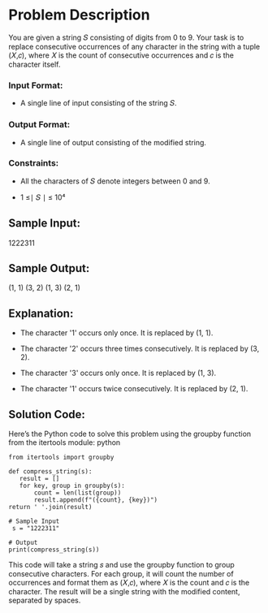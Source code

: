 # Problem Description #

You are given a string 𝑆 consisting of digits from 0 to 9. Your task is to replace consecutive occurrences of any character in the string with a tuple (𝑋,𝑐), where 𝑋 is the count of consecutive occurrences and 𝑐 is the character itself.

### Input Format: ###
- A single line of input consisting of the string 𝑆.

### Output Format: ###
- A single line of output consisting of the modified string.

### Constraints: ###
- All the characters of 𝑆 denote integers between 0 and 9.

- 1 ≤∣ 𝑆 ∣ ≤ 10⁴

## Sample Input: ##
1222311
## Sample Output: ##
(1, 1) (3, 2) (1, 3) (2, 1)

## Explanation: ##

- The character '1' occurs only once. It is replaced by (1, 1).

- The character '2' occurs three times consecutively. It is replaced by (3, 2).

- The character '3' occurs only once. It is replaced by (1, 3).

- The character '1' occurs twice consecutively. It is replaced by (2, 1).

## Solution Code: ##
Here’s the Python code to solve this problem using the groupby function from the itertools module:
python


    from itertools import groupby

    def compress_string(s):
       result = []
       for key, group in groupby(s):
           count = len(list(group))
           result.append(f"({count}, {key})")
    return ' '.join(result)

    # Sample Input
     s = "1222311"

    # Output
    print(compress_string(s))

This code will take a string 𝑠 and use the groupby function to group consecutive characters. For each group, it will count the number of occurrences and format them as (𝑋,𝑐), where 𝑋 is the count and 𝑐 is the character. The result will be a single string with the modified content, separated by spaces.
